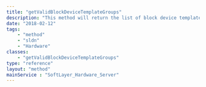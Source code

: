 ```yaml
---
title: "getValidBlockDeviceTemplateGroups"
description: "This method will return the list of block device template groups that are valid to the host. For instance, it will only retrieve FLEX images. "
date: "2018-02-12"
tags:
    - "method"
    - "sldn"
    - "Hardware"
classes:
    - "getValidBlockDeviceTemplateGroups"
type: "reference"
layout: "method"
mainService : "SoftLayer_Hardware_Server"
---
```

